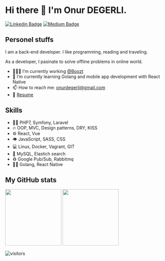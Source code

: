 # Hi there 👋 I'm Onur DEGERLI.

[![Linkedin Badge](https://img.shields.io/badge/-LinkedIn-0e76a8?style=flat-square&logo=Linkedin&logoColor=white)](https://www.linkedin.com/in/onurdegerli/)
[![Medium Badge](https://img.shields.io/badge/medium-%2312100E.svg?&style=for-square&logo=medium&logoColor=white)](https://onurdegerli.medium.com/)

## Personel stuffs

I am a back-end developer. I like programming, reading and traveling.

As a developer, I pasinate to solve offline problems in online world.

- 👨🏻‍💻 I’m currently working [@Boozt](https://www.boozt.com/)
- 🚀 I’m currently learning Golang and mobile app development with React Native
- 📫 How to reach me: onurdegerli@gmail.com
- 📝 [Resume](onurdegerli/onurdegerli/blob/master/your-next-senior-developer-cv.pdf)

## Skills

- 👨‍💻 PHP7, Symfony, Laravel
- 🔥 OOP, MVC, Design patterns, DRY, KISS
- ⚙️ React, Vue
- 👁️ JavaScript, SASS, CSS
- 💻 Linux, Docker, Vagrant, GIT
- 💽 MySQL, Elastich search
- ♻️ Google Pub/Sub, Rabbitmq
- 🧑‍🎓 Golang, React Native

## My GitHub stats

<p>
<img height="180em" src="https://github-readme-stats.vercel.app/api?username=onurdegerli&show_icons=true&hide_border=true&&count_private=true&include_all_commits=true" />

<img height="180em" src="https://github-readme-stats.vercel.app/api/top-langs?username=onurdegerli&layout=compact&show_icons=true&hide_border=true&&count_private=true&include_all_commits=true" />
</p>

![visitors](https://visitor-badge.glitch.me/badge?page_id=onurdegerli.onurdegerli)

